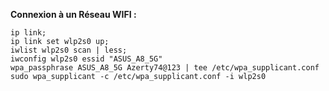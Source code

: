 **Connexion à un Réseau WIFI :**

```
ip link;
ip link set wlp2s0 up;
iwlist wlp2s0 scan | less;
iwconfig wlp2s0 essid "ASUS_A8_5G"
wpa_passphrase ASUS_A8_5G Azerty74@123 | tee /etc/wpa_supplicant.conf
sudo wpa_supplicant -c /etc/wpa_supplicant.conf -i wlp2s0

```
